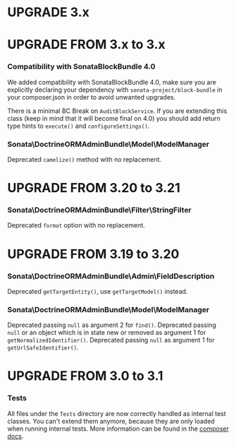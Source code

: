 UPGRADE 3.x
===========

UPGRADE FROM 3.x to 3.x
=========================

### Compatibility with SonataBlockBundle 4.0

We added compatibility with SonataBlockBundle 4.0, make sure you are explicitly declaring your dependency
with `sonata-project/block-bundle` in your composer.json in order to avoid unwanted upgrades.

There is a minimal BC Break on `AuditBlockService`. If you are extending this class (keep in mind that it will become final on 4.0) you should add return type hints to `execute()` and `configureSettings()`.

### Sonata\DoctrineORMAdminBundle\Model\ModelManager

Deprecated `camelize()` method with no replacement.

UPGRADE FROM 3.20 to 3.21
=========================

### Sonata\DoctrineORMAdminBundle\Filter\StringFilter

Deprecated `format` option with no replacement.

UPGRADE FROM 3.19 to 3.20
=========================

### Sonata\DoctrineORMAdminBundle\Admin\FieldDescription

Deprecated `getTargetEntity()`, use `getTargetModel()` instead.

### Sonata\DoctrineORMAdminBundle\Model\ModelManager

Deprecated passing `null` as argument 2 for `find()`.
Deprecated passing `null` or an object which is in state new or removed as argument 1 for `getNormalizedIdentifier()`.
Deprecated passing `null` as argument 1 for `getUrlSafeIdentifier()`.

UPGRADE FROM 3.0 to 3.1
=======================

### Tests

All files under the ``Tests`` directory are now correctly handled as internal test classes.
You can't extend them anymore, because they are only loaded when running internal tests.
More information can be found in the [composer docs](https://getcomposer.org/doc/04-schema.md#autoload-dev).
